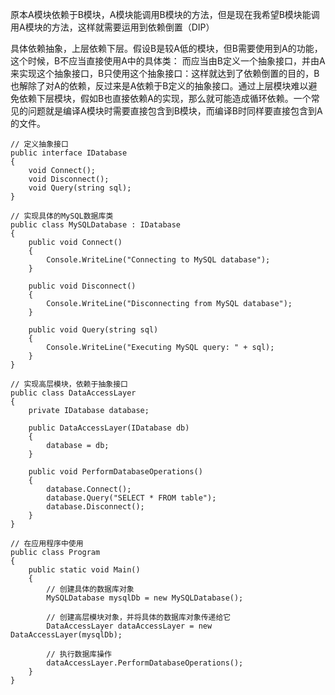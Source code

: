  原本A模块依赖于B模块，A模块能调用B模块的方法，但是现在我希望B模块能调用A模块的方法，这样就需要运用到依赖倒置（DIP）

具体依赖抽象，上层依赖下层。假设B是较A低的模块，但B需要使用到A的功能，这个时候，B不应当直接使用A中的具体类： 而应当由B定义一个抽象接口，并由A来实现这个抽象接口，B只使用这个抽象接口：这样就达到了依赖倒置的目的，B也解除了对A的依赖，反过来是A依赖于B定义的抽象接口。通过上层模块难以避免依赖下层模块，假如B也直接依赖A的实现，那么就可能造成循环依赖。一个常见的问题就是编译A模块时需要直接包含到B模块，而编译B时同样要直接包含到A的文件。
```
// 定义抽象接口
public interface IDatabase
{
    void Connect();
    void Disconnect();
    void Query(string sql);
}

// 实现具体的MySQL数据库类
public class MySQLDatabase : IDatabase
{
    public void Connect()
    {
        Console.WriteLine("Connecting to MySQL database");
    }

    public void Disconnect()
    {
        Console.WriteLine("Disconnecting from MySQL database");
    }

    public void Query(string sql)
    {
        Console.WriteLine("Executing MySQL query: " + sql);
    }
}

// 实现高层模块，依赖于抽象接口
public class DataAccessLayer
{
    private IDatabase database;

    public DataAccessLayer(IDatabase db)
    {
        database = db;
    }

    public void PerformDatabaseOperations()
    {
        database.Connect();
        database.Query("SELECT * FROM table");
        database.Disconnect();
    }
}

// 在应用程序中使用
public class Program
{
    public static void Main()
    {
        // 创建具体的数据库对象
        MySQLDatabase mysqlDb = new MySQLDatabase();

        // 创建高层模块对象，并将具体的数据库对象传递给它
        DataAccessLayer dataAccessLayer = new DataAccessLayer(mysqlDb);

        // 执行数据库操作
        dataAccessLayer.PerformDatabaseOperations();
    }
}
```
